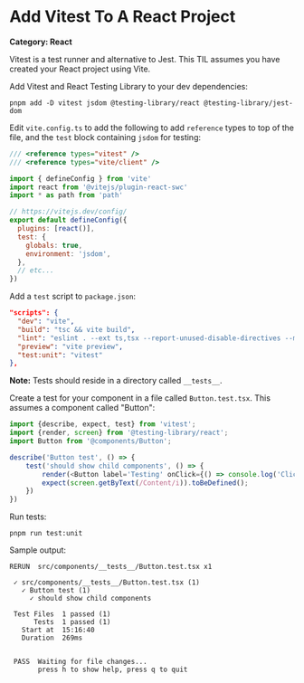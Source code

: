 # Add Vitest To A React Project

__Category: React__

Vitest is a test runner and alternative to Jest. This TIL assumes you have created your React project using Vite.

Add Vitest and React Testing Library to your dev dependencies:

```shell
pnpm add -D vitest jsdom @testing-library/react @testing-library/jest-dom
```

Edit `vite.config.ts` to add the following to add `reference` types to top of the file, and the `test` block containing `jsdom` for testing:

```javascript
/// <reference types="vitest" />
/// <reference types="vite/client" />

import { defineConfig } from 'vite'
import react from '@vitejs/plugin-react-swc'
import * as path from 'path'

// https://vitejs.dev/config/
export default defineConfig({
  plugins: [react()],
  test: {
    globals: true,
    environment: 'jsdom',
  },
  // etc...
})
```

Add a `test` script to `package.json`:

```json
"scripts": {
  "dev": "vite",
  "build": "tsc && vite build",
  "lint": "eslint . --ext ts,tsx --report-unused-disable-directives --max-warnings 0",
  "preview": "vite preview",
  "test:unit": "vitest"
},
```

__Note:__ Tests should reside in a directory called `__tests__`.

Create a test for your component in a file called `Button.test.tsx`. This assumes a component called "Button":

```javascript
import {describe, expect, test} from 'vitest';
import {render, screen} from '@testing-library/react';
import Button from '@components/Button';

describe('Button test', () => {
    test('should show child components', () => {        
        render(<Button label='Testing' onClick={() => console.log('Click')}><h4>Content</h4></Button>);
        expect(screen.getByText(/Content/i)).toBeDefined();
    })
})
```

Run tests:

```shell
pnpm run test:unit
```

Sample output:

```shell
RERUN  src/components/__tests__/Button.test.tsx x1

 ✓ src/components/__tests__/Button.test.tsx (1)
   ✓ Button test (1)
     ✓ should show child components

 Test Files  1 passed (1)
      Tests  1 passed (1)
   Start at  15:16:40
   Duration  269ms


 PASS  Waiting for file changes...
       press h to show help, press q to quit
```
